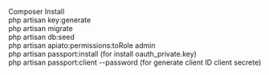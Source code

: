 Composer Install <br>
php artisan key:generate <br>
php artisan migrate <br>
php artisan db:seed <br>
php artisan apiato:permissions:toRole admin <br>
php artisan passport:install (for install oauth_private.key)<br>
php artisan passport:client --password (for generate client ID client secrete)
